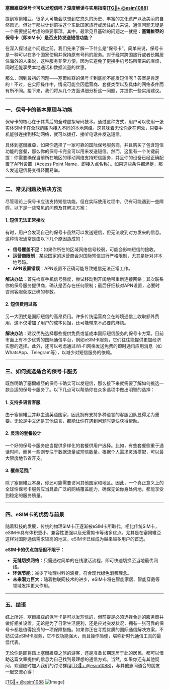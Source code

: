 **塞爾維亞保号卡可以发短信吗？深度解读与实用指南[[TG💪+ @esim1088](https://t.me/s/esim1088)]**

提到塞爾維亞，很多人可能会联想到它悠久的历史、丰富的文化遗产以及美丽的自然风光。但对于那些计划前往这个东欧国家旅行或居住的人来说，通信问题无疑是一个需要提前考虑的重要事项。其中，最常见且基础的问题之一就是：**塞爾維亞的保号卡（即SIM卡）是否支持发送短信功能？**

在深入探讨这个问题之前，我们先来了解一下什么是“保号卡”。简单来说，保号卡是一种可以在多个国家使用并保持原有号码的服务。对于经常跨国旅行或者长期居住海外的人来说，这种服务非常方便，因为它避免了更换手机号码所带来的麻烦，同时还能享受本地通话和数据流量的优惠。

那么，回到最初的问题——塞爾維亞的保号卡到底能不能发短信呢？答案是肯定的！不过，在实际操作中，情况可能会因运营商、套餐类型以及具体的网络条件而有所不同。接下来，我们将从几个方面详细分析这一问题，并提供一些实用建议。

---

### **一、保号卡的基本原理与功能**
保号卡的核心在于其背后的全球虚拟号码技术。通过这种方式，用户可以使用一张实体SIM卡在全球范围内接入不同的本地网络。这意味着无论你身在何处，只要手机能够连接到移动网络，就可以拨打、接听电话并发送短信。

具体到塞爾維亞，如果你选择了一家可靠的国际保号服务商，并且购买了包含短信功能的套餐，那么你的保号卡完全可以用来发送短信。然而，这里有一个关键前提：你需要确保当前所在地区的移动网络支持短信服务，并且你的设备已经正确配置了APN设置（Access Point Name，即接入点名称）。如果这些条件都满足，那么发送短信将变得轻而易举。

---

### **二、常见问题及解决方法**
尽管理论上保号卡应该支持短信功能，但在实际使用过程中，仍有可能遇到一些障碍。以下是一些常见的问题及其解决方案：

#### **1. 短信无法正常接收**
有时，用户会发现自己的保号卡虽然可以发送短信，但无法收到对方发来的信息。这种情况通常是由以下几个原因造成的：
- **信号覆盖不足**：如果你所在的区域网络信号较弱，可能会影响短信的接收。
- **运营商限制**：某些国家的运营商会对国际短信进行严格限制，尤其是针对非本地号码。
- **APN设置错误**：APN设置不正确可能导致短信无法正常工作。

**解决办法**：首先检查手机信号强度，尝试移动到开阔地带重新连接网络；其次联系你的保号服务提供商，确认是否存在任何限制；最后仔细核对APN设置，必要时咨询客服获取正确的参数。

#### **2. 短信费用过高**
另一大困扰是国际短信的高昂费用。许多传统运营商会在跨境通信上收取额外费用，这不仅增加了用户的成本负担，还可能带来不必要的麻烦。

**解决办法**：建议优先选择那些提供免费或低成本国际短信服务的保号卡方案。目前市面上有不少优秀的国际通信平台，例如eSIM卡服务，它们往往能提供更加经济实惠的选择。此外，还可以考虑通过Wi-Fi网络发送免费的即时通讯应用消息（如WhatsApp、Telegram等），以减少对短信服务的依赖。

---

### **三、如何挑选适合的保号卡服务**
既然明确了塞爾維亞的保号卡确实可以发短信，那么接下来就需要了解如何挑选一款合适的保号卡服务了。以下几点可以帮助你在众多选项中做出明智的选择：

#### **1. 支持多语言客服**
由于塞爾維亞并非主流英语国家，因此拥有支持多种语言的客服团队显得尤为重要。无论是中文还是其他语言，都能让你在遇到问题时更快获得帮助。

#### **2. 灵活的套餐设计**
一个好的保号卡服务应当提供多样化的套餐供用户选择。比如，有些套餐侧重于通话时间，而另一些则专注于数据流量或短信数量。根据个人需求灵活搭配，可以最大限度地节省开支。

#### **3. 覆盖范围广**
除了塞爾維亞本身，你还可能需要访问其他国家和地区。因此，一个真正意义上的全球性保号卡服务应当具备广泛的网络覆盖能力，确保无论你身处何地，都能享受到稳定的服务质量。

---

### **四、eSIM卡的优势与前景**
随着科技的发展，传统的物理SIM卡正逐渐被eSIM卡所取代。相比传统SIM卡，eSIM卡具有体积更小、兼容性更强以及无需剪卡等诸多优点。尤其是在塞爾維亞这样对国际通信需求较高的地区，eSIM卡已经成为越来越多用户的首选。

**eSIM卡的优点包括但不限于：**
- **无缝切换网络**：只需通过简单的在线激活流程，即可快速切换至当地最优网络。
- **环保节能**：减少了物理材料的浪费，符合现代绿色消费理念。
- **未来潜力巨大**：随着物联网技术的进步，eSIM卡将在智能家居、智能穿戴等领域发挥更大作用。

---

### **五、结语**
综上所述，塞爾維亞的保号卡是可以发短信的，但前提是必须选择合适的服务商并做好相关设置。无论是为了日常生活便利，还是应对突发状况，拥有一张可靠的保号卡都是值得投资的一项保障措施。如果你正在寻找优质的国际通信解决方案，不妨试试eSIM卡服务，它不仅功能强大，而且操作简便，堪称新时代通信工具的最佳代表。

无论你是即将踏上塞爾維亞之旅的游客，还是准备长期定居于此的居民，都可以借助这篇文章提供的信息为自己找到最理想的通信方式。当然，如果你还有其他疑问，欢迎随时加入我们的讨论群组[[TG💪+ @esim1088](https://t.me/s/esim1088)]，与其他志同道合的朋友一起交流心得！

[[TG💪+ @esim1088](https://t.me/s/esim1088) ![Image](https://i.postimg.cc/4NQfJmqS/Snipaste-2025-05-13-00-14-12.png)]